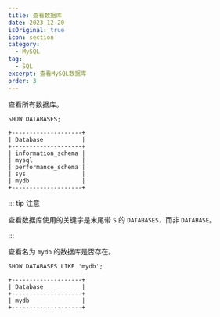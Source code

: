```yaml
---
title: 查看数据库
date: 2023-12-20
isOriginal: true
icon: section
category:
  - MySQL
tag:
  - SQL
excerpt: 查看MySQL数据库
order: 3
---
```


查看所有数据库。

~~~sql:no-line-numbers
SHOW DATABASES;
~~~

    +--------------------+
    | Database           |
    +--------------------+
    | information_schema |
    | mysql              |
    | performance_schema |
    | sys                |
    | mydb               |
    +--------------------+

::: tip 注意

查看数据库使用的关键字是末尾带 `S` 的 `DATABASES`，而非 `DATABASE`。

:::

查看名为 `mydb` 的数据库是否存在。

~~~sql:no-line-numbers
SHOW DATABASES LIKE 'mydb';
~~~

    +--------------------+
    | Database           |
    +--------------------+
    | mydb               |
    +--------------------+
